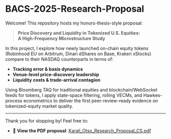 # BACS-2025-Research-Proposal

Welcome! This repository hosts my honors-thesis-style proposal:

> **Price Discovery and Liquidity in Tokenized U.S. Equities:  
> A High-Frequency Microstructure Study**

In this project, I explore how newly launched on-chain equity tokens (Robinhood EU on Arbitrum, Dinari dShares on Base, Kraken xStocks) compare to their NASDAQ counterparts in terms of:

- **Tracking error & basis dynamics**  
- **Venue-level price-discovery leadership**  
- **Liquidity costs & trade-arrival contagion**

Using Bloomberg TAQ for traditional equities and blockchain/WebSocket feeds for tokens, I apply state-space filtering, rolling VECMs, and Hawkes-process econometrics to deliver the first peer-review-ready evidence on tokenized-equity market quality.

---

Thank you for stopping by! Feel free to:

- 📄 **View the PDF proposal**: [Karali_Otso_Research_Proposal_CS.pdf](./Karali_Otso_Research_Proposal_CS.pdf)
